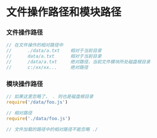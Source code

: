 # 文件操作路径和模块路径

### 文件操作路径

```javascript
// 在文件操作的相对路径中
// 		./data/a.txt  	相对于当前目录
// 		data/a.txt		相对于当前目录
// 		/data/a.txt		绝对路径，当前文件模块所处磁盘根目录
// 		c:/xx/xx...		绝对路径
```

### 模块操作路径

```javascript
// 如果这里忽略了， . 则也是磁盘根目录
require('/data/foo.js')

// 相对路径
require('./data/foo.js')

// 文件加载的路径中的相对路径不能忽略 ./
```

